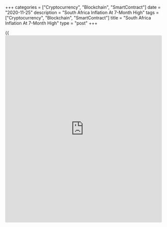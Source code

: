 +++
categories = ["Cryptocurrency", "Blockchain", "SmartContract"]
date = "2020-11-25"
description = "South Africa Inflation At 7-Month High"
tags = ["Cryptocurrency", "Blockchain", "SmartContract"]
title = "South Africa Inflation At 7-Month High"
type = "post"
+++

{{<iframe id="large-banner" src="https://www.bounty.group/#slide=3.0" width="100%" height="600" scrolling="no" style="border: 0px solid rgb(216, 221, 230); border-radius: 3px;">}}

South Africa's inflation increased to the highest in seven months in
October, figures from Statistics South Africa showed on Wednesday.

The consumer price index rose 3.3 percent year-on-year in October, after
a 3.0 percent increase in September. Economists had expected the
inflation to remain at 3.1 percent.

The latest inflation was the highest since March, when it was 4.1
percent.

The main contributions to the annual inflation came from food and non-
alcoholic beverages, housing and utilities, and miscellaneous goods and
services.

Prices for food and non-alcoholic beverages increased by 5.4 percent
annually in October and housing and utilities cost rose by 2.8 percent.

Prices of miscellaneous goods and services rose 6.7 percent.

On a month-on-month basis, the consumer price index increased 0.3
percent in September. Economists had expected a 0.1 percent rise.

The core inflation, which excludes prices of non-alcoholic beverages,
fuels and energy, was 3.4 percent in October. Economists had expected a
3.3 percent increase.

On a monthly basis, the core CPI rose 0.2 percent in October. Economists
had forecast a rise of 0.1 percent.

For comments and feedback [contact](https://www.playgroundfx.com/contact/): editorial@rtt[news](https://www.letsplayfx.com/blog/forex-news-website/).com

[Economic News][1]

 **What parts of the world are seeing the best (and worst) economic
performances lately? Click[here][2] to check out our [Econ Scorecard][2]
and find out! See up-to-the-moment [ranking](https://www.playgroundfx.com/blog/crypto-exchange-ranking/)s for the best and worst
performers in [GDP][3], [unemployment rate][4], [inflation][2] and much
more.**

   1. www.rtt[news](https://www.letsplayfx.com/blog/forex-news-website/).com/Content/EconomicNews.aspx
   2. www.rtt[news](https://www.letsplayfx.com/blog/forex-news-website/).com/economic-scorecard/world-rank/CPI/highest-performance.aspx
   3. www.rtt[news](https://www.letsplayfx.com/blog/forex-news-website/).com/economic-scorecard/world-rank/GDP/highest-performance.aspx
   4. www.rtt[news](https://www.letsplayfx.com/blog/forex-news-website/).com/economic-scorecard/world-rank/unemployment-rate/lowest-performance.aspx